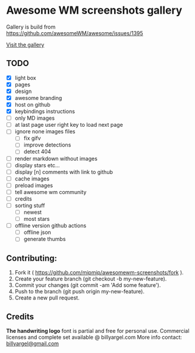 # Awesome WM screenshots gallery

Gallery is build from https://github.com/awesomeWM/awesome/issues/1395

[Visit the gallery](https://mipmip.github.io/awesomewm-screenshots/)

## TODO

- [x] light box
- [x] pages
- [x] design
- [x] awesome branding
- [x] host on github
- [x] keybindings instructions
- [ ] only MD images
- [ ] at last page user right key to load next page
- [ ] ignore none images files
  - [ ] fix gifv
  - [ ] improve detections
  - [ ] detect 404
- [ ] render markdown without images
- [ ] display stars etc...
- [ ] display [n] comments with link to github
- [ ] cache images
- [ ] preload images
- [ ] tell awesome wm community
- [ ] credits
- [ ] sorting stuff
  - [ ] newest
  - [ ] most stars
-[ ] offline version github actions
  - [ ] offline json
  - [ ] generate thumbs

## Contributing:

1. Fork it ( https://github.com/mipmip/awesomewm-screenshots/fork ).
1. Create your feature branch (git checkout -b my-new-feature).
1. Commit your changes (git commit -am 'Add some feature').
1. Push to the branch (git push origin my-new-feature).
1. Create a new pull request.

## Credits

**The handwriting logo** font is partial and free for personal use.  Commercial
licenses and complete set available @ billyargel.com More info contact:
billyargel@gmail.com
